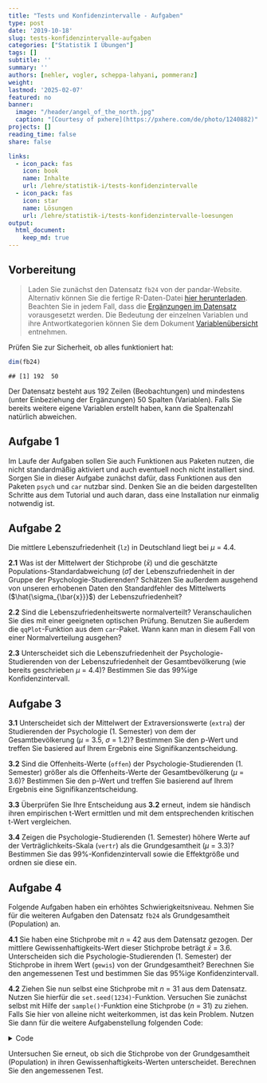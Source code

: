 ```yaml
---
title: "Tests und Konfidenzintervalle - Aufgaben" 
type: post
date: '2019-10-18' 
slug: tests-konfidenzintervalle-aufgaben 
categories: ["Statistik I Übungen"] 
tags: [] 
subtitle: ''
summary: '' 
authors: [nehler, vogler, scheppa-lahyani, pommeranz] 
weight: 
lastmod: '2025-02-07'
featured: no
banner:
  image: "/header/angel_of_the_north.jpg"
  caption: "[Courtesy of pxhere](https://pxhere.com/de/photo/1240882)"
projects: []
reading_time: false
share: false

links:
  - icon_pack: fas
    icon: book
    name: Inhalte
    url: /lehre/statistik-i/tests-konfidenzintervalle 
  - icon_pack: fas
    icon: star
    name: Lösungen
    url: /lehre/statistik-i/tests-konfidenzintervalle-loesungen
output:
  html_document:
    keep_md: true
---
```





## Vorbereitung 



> Laden Sie zunächst den Datensatz `fb24` von der pandar-Website. Alternativ können Sie die fertige R-Daten-Datei [<i class="fas fa-download"></i> hier herunterladen](/daten/fb24.rda). Beachten Sie in jedem Fall, dass die [Ergänzungen im Datensatz](/lehre/statistik-i/tests-konfidenzintervalle/#prep) vorausgesetzt werden. Die Bedeutung der einzelnen Variablen und ihre Antwortkategorien können Sie dem Dokument [Variablenübersicht](/lehre/statistik-i/variablen.pdf) entnehmen.

Prüfen Sie zur Sicherheit, ob alles funktioniert hat: 


```r
dim(fb24)
```

```
## [1] 192  50
```

Der Datensatz besteht aus 192 Zeilen (Beobachtungen) und mindestens (unter Einbeziehung der Ergänzungen) 50 Spalten (Variablen). Falls Sie bereits weitere eigene Variablen erstellt haben, kann die Spaltenzahl natürlich abweichen.


## Aufgabe 1

Im Laufe der Aufgaben sollen Sie auch Funktionen aus Paketen nutzen, die nicht standardmäßig aktiviert und auch eventuell noch nicht installiert sind. Sorgen Sie in dieser Aufgabe zunächst dafür, dass Funktionen aus den Paketen `psych` und `car` nutzbar sind. Denken Sie an die beiden dargestellten Schritte aus dem Tutorial und auch daran, dass eine Installation nur einmalig notwendig ist. 

## Aufgabe 2

Die mittlere Lebenszufriedenheit (`lz`) in Deutschland liegt bei $\mu$ = 4.4.

**2.1** Was ist der Mittelwert der Stichprobe ($\bar{x}$) und die geschätzte Populations-Standardabweichung ($\hat\sigma$) der Lebenszufriedenheit in der Gruppe der Psychologie-Studierenden? Schätzen Sie außerdem ausgehend von unseren erhobenen Daten den Standardfehler des Mittelwerts ($\hat{\sigma_{\bar{x}}}$) der Lebenszufriedenheit?

**2.2** Sind die Lebenszufriedenheitswerte normalverteilt? Veranschaulichen Sie dies mit einer geeigneten optischen Prüfung. Benutzen Sie außerdem die `qqPlot`-Funktion aus dem `car`-Paket. Wann kann man in diesem Fall von einer Normalverteilung ausgehen?

**2.3** Unterscheidet sich die Lebenszufriedenheit der Psychologie-Studierenden von der Lebenszufriedenheit der Gesamtbevölkerung (wie bereits geschrieben $\mu$ = 4.4)? Bestimmen Sie das 99%ige Konfidenzintervall.


## Aufgabe 3

**3.1** Unterscheidet sich der Mittelwert der Extraversionswerte (`extra`) der Studierenden der Psychologie (1. Semester) von dem der Gesamtbevölkerung ($\mu$ = 3.5, $\sigma$ = 1.2)? Bestimmen Sie den p-Wert und treffen Sie basiered auf Ihrem Ergebnis eine Signifikanzentscheidung.

**3.2** Sind die Offenheits-Werte (`offen`) der Psychologie-Studierenden (1. Semester) größer als die Offenheits-Werte der Gesamtbevölkerung ($\mu$ = 3.6)? Bestimmen Sie den p-Wert und treffen Sie basierend auf Ihrem Ergebnis eine Signifikanzentscheidung.

**3.3** Überprüfen Sie Ihre Entscheidung aus **3.2** erneut, indem sie händisch ihren empirischen t-Wert ermittlen und mit dem entsprechenden kritischen t-Wert vergleichen.

**3.4** Zeigen die Psychologie-Studierenden (1. Semester) höhere Werte auf der Verträglichkeits-Skala (`vertr`) als die Grundgesamtheit ($\mu$ = 3.3)? Bestimmen Sie das 99%-Konfidenzintervall sowie die Effektgröße und ordnen sie diese ein.


## Aufgabe 4

Folgende Aufgaben haben ein erhöhtes Schwierigkeitsniveau.
Nehmen Sie für die weiteren Aufgaben den Datensatz `fb24` als Grundgesamtheit (Population) an.

**4.1** Sie haben eine Stichprobe mit $n$ = 42 aus dem Datensatz gezogen. Der mittlere Gewissenhaftigkeits-Wert dieser Stichprobe beträgt $\bar{x}$ = 3.6. Unterscheiden sich die Psychologie-Studierenden (1. Semester) der Stichprobe in ihrem Wert (`gewis`) von der Grundgesamtheit?
Berechnen Sie den angemessenen Test und bestimmen Sie das 95%ige Konfidenzintervall.

**4.2** Ziehen Sie nun selbst eine Stichprobe mit $n$ = 31 aus dem Datensatz. Nutzen Sie hierfür die `set.seed(1234)`-Funktion. Versuchen Sie zunächst selbst mit Hilfe der `sample()`-Funktion eine Stichprobe ($n$ = 31) zu ziehen. Falls Sie hier von alleine nicht weiterkommen, ist das kein Problem. Nutzen Sie dann für die weitere Aufgabenstellung folgenden Code:

<details><summary>Code</summary>


```r
anyNA(fb24$gewis) #NA's vorhanden
```

```
## [1] TRUE
```

```r
set.seed(1234) #erlaubt Reproduzierbarkeit
fb24_sample <- fb24[sample(nrow(fb24), size = 31), ] #zieht eine Stichprobe mit n = 31


mean_gewis_pop <- mean(fb24$gewis, na.rm = TRUE) #Mittelwert der Population

sd_gewis_pop <- sd(fb24$gewis, na.rm = TRUE) * sqrt((length(na.omit(fb24$gewis)) - 1) / length(na.omit(fb24$gewis))) #empirische Standardabweichung der Population

se_gewis <- sd_gewis_pop / sqrt(length(na.omit(fb24$gewis))) #Standardfehler

mean_gewis_smpl2 <- mean(fb24_sample$gewis, na.rm = TRUE) #Mittelwert der Stichprobe

z_gewis2 <- (mean_gewis_smpl2 - mean_gewis_pop) / se_gewis #empirischer z-Wert

z_krit <- qnorm(1 - 0.05/2) #kritischer z-Wert, zweiseitig

abs(z_gewis2) > z_krit #signifikant
```

```
## [1] TRUE
```

```r
2 * pnorm(z_gewis2) #p < .05, signifikant
```

```
## [1] 0.03659774
```

</details>

Untersuchen Sie erneut, ob sich die Stichprobe von der Grundgesamtheit (Population) in ihren Gewissenhaftigkeits-Werten unterscheidet. Berechnen Sie den angemessenen Test.
